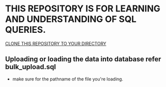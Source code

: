 # THIS REPOSITORY IS FOR LEARNING AND UNDERSTANDING OF SQL QUERIES.

[CLONE THIS REPOSITORY TO YOUR DIRECTORY ](https://github.com/vivekchadhuvula01/sql_for_data_analytics.git)

## Uploading or loading the data into database  refer bulk_upload.sql
* make sure for the pathname of the file you're loading.


